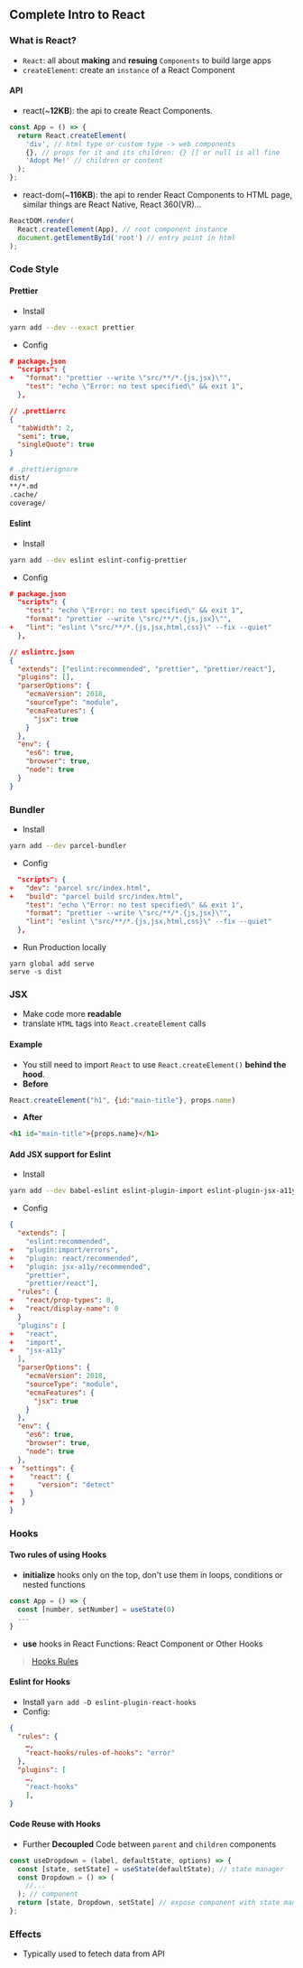 ## Complete Intro to React

### What is React?

- `React`: all about **making** and **resuing** `Components` to build large apps
- `createElement`: create an `instance` of a React Component

#### API

- react(~**12KB**): the api to create React Components.

```javascript
const App = () => {
  return React.createElement(
    'div', // html type or custom type -> web components
    {}, // props for it and its children: {} [] or null is all fine
    'Adopt Me!' // children or content
  );
};
```

- react-dom(~**116KB**): the api to render React Components to HTML page, similar things are React Native, React 360(VR)...

```javascript
ReactDOM.render(
  React.createElement(App), // root component instance
  document.getElementById('root') // entry point in html
);
```

### Code Style

#### Prettier

- Install
```sh
yarn add --dev --exact prettier
```
- Config
```json
# package.json
  "scripts": {
+   "format": "prettier --write \"src/**/*.{js,jsx}\"",
    "test": "echo \"Error: no test specified\" && exit 1",
  },
```


```json
// .prettierrc
{
  "tabWidth": 2,
  "semi": true,
  "singleQuote": true
}
```
```sh
# .prettierignore
dist/
**/*.md
.cache/
coverage/
```

#### Eslint

- Install
```sh
yarn add --dev eslint eslint-config-prettier
```
- Config
```json
# package.json
  "scripts": {
    "test": "echo \"Error: no test specified\" && exit 1",
    "format": "prettier --write \"src/**/*.{js,jsx}\"",
+   "lint": "eslint \"src/**/*.{js,jsx,html,css}\" --fix --quiet"
  },
```
```json
// eslintrc.json
{
  "extends": ["eslint:recommended", "prettier", "prettier/react"],
  "plugins": [],
  "parserOptions": {
    "ecmaVersion": 2018,
    "sourceType": "module",
    "ecmaFeatures": {
      "jsx": true
    }
  },
  "env": {
    "es6": true,
    "browser": true,
    "node": true
  }
}
```

### Bundler
- Install
```sh
yarn add --dev parcel-bundler 
```
- Config
```json
  "scripts": {
+   "dev": "parcel src/index.html",
+   "build": "parcel build src/index.html",
    "test": "echo \"Error: no test specified\" && exit 1",
    "format": "prettier --write \"src/**/*.{js,jsx}\"",
    "lint": "eslint \"src/**/*.{js,jsx,html,css}\" --fix --quiet"
  },
```
- Run Production locally
```
yarn global add serve
serve -s dist
```

### JSX
- Make code more **readable**
- translate `HTML` tags into `React.createElement` calls
#### Example
- You still need to import `React` to use `React.createElement()` **behind the hood**.
- **Before**
```javascript
React.createElement("h1", {id:"main-title"}, props.name)
```
- **After**
```html
<h1 id="main-title">{props.name}</h1>
```
#### Add JSX support for Eslint
- Install
```sh
yarn add --dev babel-eslint eslint-plugin-import eslint-plugin-jsx-a11y eslint-plugin-react
```
- Config
```json
{
  "extends": [
    "eslint:recommended",
+   "plugin:import/errors",
+   "plugin: react/recommended",
+   "plugin: jsx-a11y/recommended",
    "prettier", 
    "prettier/react"],
  "rules": {
+   "react/prop-types": 0,
+   "react/display-name": 0
  }
  "plugins": [
+   "react",
+   "import",
+   "jsx-a11y"
  ],
  "parserOptions": {
    "ecmaVersion": 2018,
    "sourceType": "module",
    "ecmaFeatures": {
      "jsx": true
    }
  },
  "env": {
    "es6": true,
    "browser": true,
    "node": true
  },
+  "settings": {
+    "react": {
+      "version": "detect"
+    }
+  }
}

```

### Hooks
#### Two rules of using Hooks
- **initialize** hooks only on the top, don't use them in loops, conditions or nested functions
```javascript
const App = () => {
  const [number, setNumber] = useState(0)
  ...
}
```
- **use** hooks in React Functions: React Component or Other Hooks
> [Hooks Rules](https://zh-hans.reactjs.org/docs/hooks-rules.html)

#### Eslint for Hooks
- Install `yarn add -D eslint-plugin-react-hooks`
- Config:
```json
{
  "rules": {
    …,
    "react-hooks/rules-of-hooks": "error"
  },
  "plugins": [
    …,
    "react-hooks"
    ],
}
```

#### Code Reuse with Hooks
- Further **Decoupled** Code between `parent` and `children` components
```javascript
const useDropdown = (label, defaultState, options) => {
  const [state, setState] = useState(defaultState); // state manager
  const Dropdown = () => (
    //...
  ); // component
  return [state, Dropdown, setState] // expose component with state manager
};
```

### Effects
- Typically used to fetech data from API